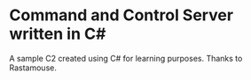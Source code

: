 # Command and Control Server written in C#
A sample C2 created using C# for learning purposes. Thanks to Rastamouse.
